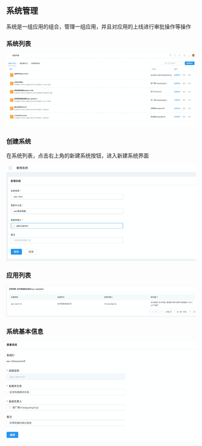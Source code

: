 ## 系统管理

系统是一组应用的组合，管理一组应用，并且对应用的上线进行审批操作等操作

### 系统列表

![deploy](../../All-Image/system.assets/jindowin1.png)

### 创建系统

在系统列表，点击右上角的新建系统按钮，进入新建系统界面

![deploy](../../All-Image/system.assets/jindowin2.png)

### 应用列表

 ![deploy](../../All-Image/system.assets/jindowin3.png)

### 系统基本信息

![deploy](../../All-Image/system.assets/jindowin4.png)

## 